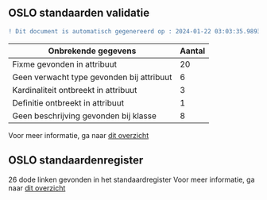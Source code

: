 ## OSLO standaarden validatie
```diff
! Dit document is automatisch gegenereerd op : 2024-01-22 03:03:35.989349
```

| Onbrekende gegevens               | Aantal  |
| ----------------------------              | --------------------------  |
| Fixme gevonden in attribuut               | 20  |
| Geen verwacht type gevonden bij attribuut | 6  |
| Kardinaliteit ontbreekt in attribuut      | 3  |
| Definitie ontbreekt in attribuut          | 1  |
| Geen beschrijving gevonden bij klasse     | 8  |

Voor meer informatie, ga naar [dit overzicht](output/controle_applicatieprofiel.md)

## OSLO standaardenregister

26 dode linken gevonden in het standaardregister
Voor meer informatie, ga naar [dit overzicht](output/dead_links.md)